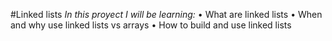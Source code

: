 #Linked lists
*In this proyect I will be learning:*
• What are linked lists
• When and why use linked lists vs arrays
• How to build and use linked lists